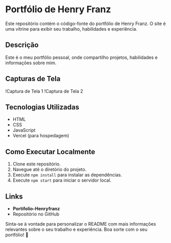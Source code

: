 # Portfólio de Henry Franz

Este repositório contém o código-fonte do portfólio de Henry Franz. O site é uma vitrine para exibir seu trabalho, habilidades e experiência.

## Descrição

Este é o meu portfólio pessoal, onde compartilho projetos, habilidades e informações sobre mim.

## Capturas de Tela

!Captura de Tela 1
!Captura de Tela 2

## Tecnologias Utilizadas

- HTML
- CSS
- JavaScript
- Vercel (para hospedagem)

## Como Executar Localmente

1. Clone este repositório.
2. Navegue até o diretório do projeto.
3. Execute `npm install` para instalar as dependências.
4. Execute `npm start` para iniciar o servidor local.

## Links

- **Portifolio-Henryfranz**
- Repositório no GitHub

Sinta-se à vontade para personalizar o README com mais informações relevantes sobre o seu trabalho e experiência. Boa sorte com o seu portfólio! 🚀
